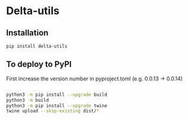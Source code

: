 # Delta-utils

## Installation

```
pip install delta-utils
```

## To deploy to PyPI

First increase the version number in pyproject.toml (e.g. 0.0.13 -> 0.0.14)

```bash

python3 -m pip install --upgrade build
python3 -m build
python3 -m pip install --upgrade twine
twine upload --skip-existing dist/*

```
